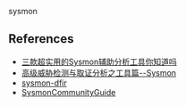 sysmon


## References
- [三款超实用的Sysmon辅助分析工具你知道吗](https://anquanke.com/post/id/182858)
- [高级威胁检测与取证分析之工具篇--Sysmon](https://asants.com/blogx_171.html)
- [sysmon-dfir](https://github.com/MHaggis/sysmon-dfir)
- [SysmonCommunityGuide](https://github.com/trustedsec/SysmonCommunityGuide)